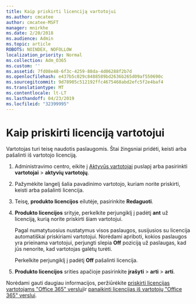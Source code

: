 ```yaml
---
title: Kaip priskirti licenciją vartotojui
ms.author: cmcatee
author: cmcatee-MSFT
manager: mnirkhe
ms.date: 2/20/2018
ms.audience: Admin
ms.topic: article
ROBOTS: NOINDEX, NOFOLLOW
localization_priority: Normal
ms.collection: Adm_O365
ms.custom: ''
ms.assetid: 7fd08e48-6f3c-4259-88da-4d06288f2b7d
ms.openlocfilehash: e437b5c029c8488589bd2636b265d09af550690c
ms.sourcegitcommit: 9d78905c512192ffc4675468abd2efc5f2e4baf4
ms.translationtype: MT
ms.contentlocale: lt-LT
ms.lasthandoff: 04/23/2019
ms.locfileid: "32399995"
---
```

# <a name="how-to-assign-a-license-to-a-user"></a>Kaip priskirti licenciją vartotojui

Vartotojas turi teisę naudotis paslaugomis. Štai žingsniai pridėti, keisti arba pašalinti iš vartotojo licenciją.
  
1. Administravimo centro, eikite į [Aktyvūs vartotojai](https://go.microsoft.com/fwlink/p/?linkid=834822) puslapį arba pasirinkti **vartotojai** \> **aktyvių vartotojų**.
    
2. Pažymėkite langelį šalia pavadinimo vartotojo, kuriam norite priskirti, keisti arba pašalinti licencija.
    
3. Teisę, **produkto licencijos** eilutėje, pasirinkite **Redaguoti**.
    
4. **Produkto licencijos** srityje, perkelkite perjungiklį į padėtį **ant** už licenciją, kurią norite priskirti šiam vartotojui. 
    
    Pagal numatytuosius nustatymus visos paslaugos, susijusios su licencija automatiškai priskiriami vartotojui. Norėdami apriboti, kokios paslaugos yra prieinama vartotojui, perjungti slepia **Off** poziciją už paslaugas, kad jūs nenorite, kad vartotojas galėtų turėti. 
    
    Perkelkite perjungiklį į padėtį **Off** pašalinti licencija. 
    
5. **Produkto licencijos** srities apačioje pasirinkite **įrašyti** \> **arti** \> **arti**.
    
Norėdami gauti daugiau informacijos, peržiūrėkite [priskirti licencijas vartotojams "Office 365" verslui](https://support.office.com/article/997596b5-4173-4627-b915-36abac6786dc)ir [panaikinti licencijas iš vartotojų "Office 365" verslui](https://support.office.com/article/9b497c85-d0a4-4735-80fa-d3565bc05bd1).
  

